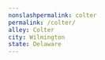 ```yaml
---
﻿nonslashpermalink: colter
permalink: /colter/
alley: Colter
city: Wilmington
state: Delaware
---
```

